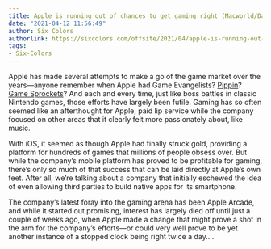 ```yaml
---
title: Apple is running out of chances to get gaming right (Macworld/Dan Moren)
date: "2021-04-12 11:56:49"
author: Six Colors
authorlink: https://sixcolors.com/offsite/2021/04/apple-is-running-out-of-chances-to-get-gaming-right/
tags:
- Six-Colors
---
```

<p>Apple has made several attempts to make a go of the game market over the years—anyone remember when Apple had Game Evangelists? <a href="https://web.archive.org/web/19970414095621/http://www.pippin.apple.com/">Pippin</a>? <a href="http://preserve.mactech.com/articles/mactech/Vol.13/13.02/GameSprocketIntro">Game Sprockets</a>? And each and every time, just like boss battles in classic Nintendo games, those efforts have largely been futile. Gaming has so often seemed like an afterthought for Apple, paid lip service while the company focused on other areas that it clearly felt more passionately about, like music.</p>
<p>With iOS, it seemed as though Apple had finally struck gold, providing a platform for hundreds of games that millions of people obsess over. But while the company’s mobile platform has proved to be profitable for gaming, there’s only so much of that success that can be laid directly at Apple’s own feet. After all, we’re talking about a company that initially eschewed the idea of even allowing third parties to build native apps for its smartphone.</p>
<p>The company’s latest foray into the gaming arena has been Apple Arcade, and while it started out promising, interest has largely died off until just a couple of weeks ago, when Apple made a change that might prove a shot in the arm for the company’s efforts—or could very well prove to be yet another instance of a stopped clock being right twice a day.&#8230;</p>